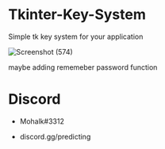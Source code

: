 # Tkinter-Key-System
Simple tk key system for your application

![Screenshot (574)](https://user-images.githubusercontent.com/45693149/230236371-4b00c8b4-f67c-49dc-9c00-b6c1c74466af.png)

maybe adding rememeber password function

# Discord
 - Mohalk#3312

 - discord.gg/predicting
